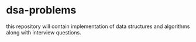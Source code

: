 # dsa-problems
this repository will contain implementation of data structures and algorithms along with interview questions.
